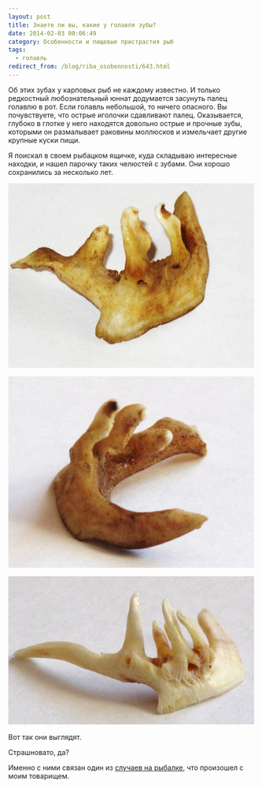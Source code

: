 ```yaml
---
layout: post
title: Знаете ли вы, какие у голавля зубы?
date: 2014-02-03 00:06:49
category: Особенности и пищевые пристрастия рыб
tags:
  - голавль
redirect_from: /blog/riba_osobennosti/643.html
---
```

Об этих зубах у карповых рыб не каждому известно. И только редкостный
любознательный юннат додумается засунуть палец голавлю в рот. Если
голавль небольшой, то ничего опасного. Вы почувствуете, что острые
иголочки сдавливают палец. Оказывается, глубоко в глотке у него
находятся довольно острые и прочные зубы, которыми он размалывает
раковины моллюсков и измельчает другие крупные куски пищи.

Я поискал в своем рыбацком ящичке, куда складываю интересные находки, и
нашел парочку таких челюстей с зубами. Они хорошо сохранились за
несколько лет.

![](/uploads/images/00/00/01/2014/02/02/08ba6f.jpg)

![](/uploads/images/00/00/01/2014/02/02/4103ba.jpg)

![](/uploads/images/00/00/01/2014/02/02/cf07e0.jpg)

Вот так они выглядят.

Страшновато, да?

Именно с ними связан один из [случаев на рыбалке][1],
что произошел с моим товарищем.

[1]: /blog/sapiski_lubitelia/62.html

